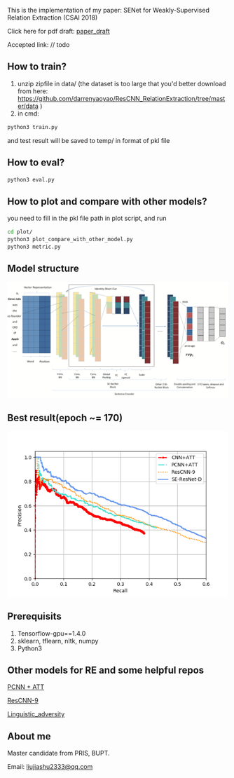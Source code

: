 This is the implementation of my paper: SENet for Weakly-Supervised Relation Extraction (CSAI 2018)

Click here for pdf draft: [paper_draft](https://github.com/Theodoric008/SENet-for-Weakly-Supervised-Relation-Extraction/blob/master/paper_draft.pdf)

Accepted link: []() // todo

## How to train?
1. unzip zipfile in data/ (the dataset is too large that you'd better download from here: https://github.com/darrenyaoyao/ResCNN_RelationExtraction/tree/master/data )
2. in cmd:
```bash
python3 train.py
```

and test result will be saved to temp/ in format of pkl file


## How to eval?
```bash
python3 eval.py
```
## How to plot and compare with other models?
you need to fill in the pkl file path in plot script, and run
```bash
cd plot/
python3 plot_compare_with_other_model.py
python3 metric.py
```
## Model structure
![model structure](model_s.png)

## Best result(epoch ~= 170)
![compare with some others](baselines_soa.png)

## Prerequisits
1. Tensorflow-gpu==1.4.0
2. sklearn, tflearn, nltk, numpy
3. Python3

## Other models for RE and some helpful repos
[PCNN + ATT](https://github.com/thunlp/OpenNRE)

[ResCNN-9](https://github.com/darrenyaoyao/ResCNN_RelationExtraction)

[Linguistic_adversity](https://github.com/lrank/Linguistic_adversity)
## About me 
Master candidate from PRIS, BUPT. 

Email: liujiashu2333@qq.com
